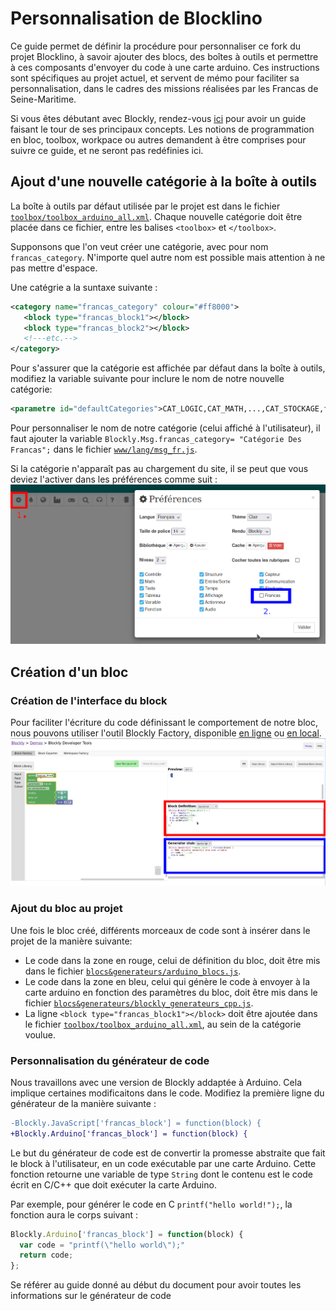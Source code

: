 # Personnalisation de Blocklino
Ce guide permet de définir la procédure pour personnaliser ce fork du projet Blocklino, à savoir ajouter des blocs, des boîtes à outils et permettre à ces composants d'envoyer du code à une carte arduino.
Ces instructions sont spécifiques au projet actuel, et servent de mémo pour faciliter sa personnalisation, dans le cadres des missions réalisées par les Francas de Seine-Maritime.

Si vous êtes débutant avec Blockly, rendez-vous [ici](https://developers.google.com/blockly/guides/overview) pour avoir un guide faisant le tour de ses principaux concepts. Les notions de programmation en bloc, toolbox, workpace ou autres demandent à être comprises pour suivre ce guide, et ne seront pas redéfinies ici.
## Ajout d'une nouvelle catégorie à la boîte à outils
La boîte à outils par défaut utilisée par le projet est dans le fichier [`toolbox/toolbox_arduino_all.xml`](toolbox/toolbox_arduino_all.xml). Chaque nouvelle catégorie doit être placée dans ce fichier, entre les balises `<toolbox>` et `</toolbox>`.

Supponsons que l'on veut créer une catégorie, avec pour nom `francas_category`. N'importe quel autre nom est possible mais attention à ne pas mettre d'espace.

Une catégrie a la suntaxe suivante :
 ```xml
<category name="francas_category" colour="#ff8000">
    <block type="francas_block1"></block>
    <block type="francas_block2"></block>
    <!---etc.-->
</category>
 ```
Pour s'assurer que la catégorie est affichée par défaut dans la boîte à outils, modifiez la variable suivante pour inclure le nom de notre nouvelle catégorie:
```xml
<parametre id="defaultCategories">CAT_LOGIC,CAT_MATH,...,CAT_STOCKAGE,francas_category</parametre>

```

Pour personnaliser le nom de notre catégorie (celui affiché à l'utilisateur), il faut ajouter la variable `Blockly.Msg.francas_category= "Catégorie Des Francas";` dans le fichier [`www/lang/msg_fr.js`](www/lang/msg_fr.js).

Si la catégorie n'apparaît pas au chargement du site, il se peut que vous deviez l'activer dans les préférences comme suit :
![Activation de la catégorie dans les paramètres du site](Screenshot_20211210_160614.png)

## Création d'un bloc
### Création de l'interface du block
Pour faciliter l'écriture du code définissant le comportement de notre bloc, nous pouvons utiliser l'outil Blockly Factory, disponible [en ligne](https://blockly-demo.appspot.com/static/demos/blockfactory/index.html) ou [en local](www/factory.html).
![](Screenshot_20211209_131412.png)
### Ajout du bloc au projet
Une fois le bloc créé, différents morceaux de code sont à insérer dans le projet de la manière suivante:
 - Le code dans la zone en rouge, celui de définition du bloc, doit être mis dans le fichier [`blocs&generateurs/arduino_blocs.js`](blocs&generateurs/arduino_blocs.js).
 - Le code dans la zone en bleu, celui qui génère le code à envoyer à la carte arduino en fonction des paramètres du bloc, doit être mis dans le fichier [`blocs&generateurs/blockly_generateurs_cpp.js`](blocs&generateurs/blockly_generateurs_cpp.js).
 - La ligne `<block type="francas_block1"></block>` doit être ajoutée dans le fichier [`toolbox/toolbox_arduino_all.xml`](toolbox/toolbox_arduino_all.xml), au sein de la catégorie voulue.
### Personnalisation du générateur de code
Nous travaillons avec une version de Blockly addaptée à Arduino. Cela implique certaines modificaitons dans le code. Modifiez la première ligne  du générateur de la manière suivante :
```diff
-Blockly.JavaScript['francas_block'] = function(block) {
+Blockly.Arduino['francas_block'] = function(block) {
```
Le but du générateur de code est de convertir la promesse abstraite que fait le block à l'utilisateur, en un code exécutable par une carte Arduino. Cette fonction retourne une variable de type `String` dont le contenu est le code écrit en C/C++ que doit exécuter la carte Arduino.

Par exemple, pour générer le code en C `printf("hello world!");`, la fonction aura le corps suivant :
```js
Blockly.Arduino['francas_block'] = function(block) {
  var code = "printf(\"hello world\");" 
  return code;
};
```
Se référer au guide donné au début du document pour avoir toutes les informations sur le générateur de code